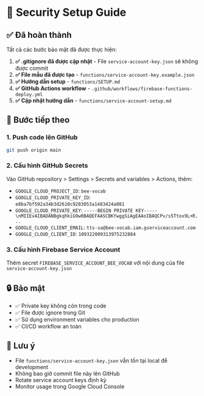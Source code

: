 # 🔐 Security Setup Guide

## ✅ Đã hoàn thành

Tất cả các bước bảo mật đã được thực hiện:

1. **✅ .gitignore đã được cập nhật** - File `service-account-key.json` sẽ không được commit
2. **✅ File mẫu đã được tạo** - `functions/service-account-key.example.json`
3. **✅ Hướng dẫn setup** - `functions/SETUP.md`
4. **✅ GitHub Actions workflow** - `.github/workflows/firebase-functions-deploy.yml`
5. **✅ Cập nhật hướng dẫn** - `functions/service-account-setup.md`

## 🚀 Bước tiếp theo

### 1. Push code lên GitHub
```bash
git push origin main
```

### 2. Cấu hình GitHub Secrets
Vào GitHub repository > Settings > Secrets and variables > Actions, thêm:

- `GOOGLE_CLOUD_PROJECT_ID`: `bee-vocab`
- `GOOGLE_CLOUD_PRIVATE_KEY_ID`: `e8ba7bf592a34b3d2610c9283053a1483424a081`
- `GOOGLE_CLOUD_PRIVATE_KEY`: `-----BEGIN PRIVATE KEY-----\nMIIEvAIBADANBgkqhkiG9w0BAQEFAASCBKYwggSiAgEAAoIBAQCPv/s5Ttox9L+R...`
- `GOOGLE_CLOUD_CLIENT_EMAIL`: `tts-sa@bee-vocab.iam.gserviceaccount.com`
- `GOOGLE_CLOUD_CLIENT_ID`: `109322009313975232884`

### 3. Cấu hình Firebase Service Account
Thêm secret `FIREBASE_SERVICE_ACCOUNT_BEE_VOCAB` với nội dung của file `service-account-key.json`

## 🔒 Bảo mật

- ✅ Private key không còn trong code
- ✅ File được ignore trong Git
- ✅ Sử dụng environment variables cho production
- ✅ CI/CD workflow an toàn

## 📝 Lưu ý

- File `functions/service-account-key.json` vẫn tồn tại local để development
- Không bao giờ commit file này lên GitHub
- Rotate service account keys định kỳ
- Monitor usage trong Google Cloud Console
